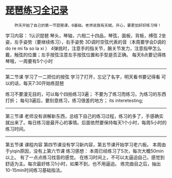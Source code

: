 # [琵琶练习全记录](https://github.com/fanfan50/blog/issues/7)

        昨天开始了自己的第一节琵琶课，0基础。老师说我有天赋，开心，要更加好好练习呀！

学习内容：
1认识琵琶
琴头，琴轴，六相二十四品，琴弦，面板，背板，缚弦
2坐姿，左手姿势（要继续练习），右手姿势
3D调时空弦代表的音（本周要学会D调的 do re mi fa so la xi ）
4弹挑时，注意手的指关节，腕关节发力，注意指甲怎么戴，触弦的位置；左手按弦注意左手按弦位置和手型是否正确。
       每天8点要记得练琴哦，一周要有5个小时

---

第二节课
学习了一二把位的按弦
学习了打开，忘记了名字，明天看书要记得看
可以的话，每天7:30开始练琵琶

练习不要漫无目的，可以每个四拍练习3遍；
不要为了练习而练习，为练习的东西打折；
每句3遍后，要刻意练习，练习很差的地方；
its interetesting;



---

第三节课
老师没有讲解新东西，总结下自己的练习过程，练习的多了，手感确实就出来了。每日练习是最开心的事情。后面依然要保持每天1个小时，每周5小时的练习时间。


---

第五节课
课程内容
第四节课没有学习新内容，第五节课开始学习老六板。
本周由于yiqin原因，没有上第六节课
练习感想：
本周已经练习了5次，每次大概50min以上。
有了一点点练习找音的感觉。
在练习时间上，不可以太逼迫自己，感觉到舒适为主。每次最好练习1小时，如果不到，也不用逼迫。
练完曲目之后，抽出10-15min时间练习基础指法。